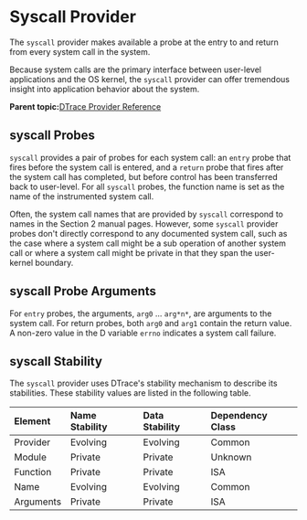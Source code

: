 
# Syscall Provider <a id="dt_ref_syscall_prov">

The `syscall` provider makes available a probe at the entry to and return from every system call in the system.

Because system calls are the primary interface between user-level applications and the OS kernel, the `syscall` provider can offer tremendous insight into application behavior about the system.

**Parent topic:**[DTrace Provider Reference](../reference/dtrace_providers.md)

## syscall Probes <a id="dt_ref_syscallprobes_prov">

`syscall` provides a pair of probes for each system call: an `entry` probe that fires before the system call is entered, and a `return` probe that fires after the system call has completed, but before control has been transferred back to user-level. For all `syscall` probes, the function name is set as the name of the instrumented system call.

Often, the system call names that are provided by `syscall` correspond to names in the Section 2 manual pages. However, some `syscall` provider probes don't directly correspond to any documented system call, such as the case where a system call might be a sub operation of another system call or where a system call might be private in that they span the user-kernel boundary.

## syscall Probe Arguments <a id="dt_ref_syscallargs_prov">

For `entry` probes, the arguments, `arg0` ... `arg*n*`, are arguments to the system call. For return probes, both `arg0` and `arg1` contain the return value. A non-zero value in the D variable `errno` indicates a system call failure.

## syscall Stability <a id="dt_ref_syscallstab_prov">

The `syscall` provider uses DTrace's stability mechanism to describe its stabilities. These stability values are listed in the following table.

| Element   | Name Stability | Data Stability | Dependency Class |
| :---      | :---           | :---           | :---             |
| Provider  | Evolving       | Evolving       | Common           |
| Module    | Private        | Private        | Unknown          |
| Function  | Private        | Private        | ISA              |
| Name      | Evolving       | Evolving       | Common           |
| Arguments | Private        | Private        | ISA              |
